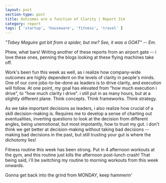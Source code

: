 ```yaml
---
layout: post
section-type: post
title: Outcomes are a function of Clarity | Report 314
category: report
tags: [ 'startup', 'houseware', 'fitness', 'travel' ]
---
```


*"Tobey Maguire got bit from a spider, but me? See, it was a GOAT" -- Em.*

Phew, what bars! Writing another of these reports from an airport gate -- i love these ones, penning the blogs looking at these flying machines take off.

Work's been fun this week as well, as i realize how company-wide outcomes are highly dependent on the levels of clarity in people's minds. One of our core jobs-to-be-done as leaders is to drive clarity, and execution will follow. At one point, my goal has elevated from "how much execution i drive", to "how much clarity i drive". i still put in as many hours, but at a slightly different plane. Think concepts. Think frameworks. Think strategy.

As we take important decisions as leaders, i also realize how crucial of a skill decision-making is. Requires me to develop a sense of charting out eventualities, inverting questions to look at the decision from different angles, being unemotional, but most impotantly, how to trust my gut. i don't think we get better at decision-making without taking bad decisions -- making bad decisions in the past, but still trusting your gut is where the dichotomy lies!

Fitness routine this week has been strong. Put in 4 afternoon workouts at the gym, and this routine just kills the afternoon post-lunch crash! That being said, i'll be switching my routine to morning workouts from this week onwards.

Gonna get back into the grind from MONDAY, keep hammerin'